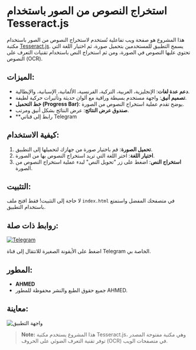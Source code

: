 # استخراج النصوص من الصور باستخدام Tesseract.js

هذا المشروع هو صفحة ويب تفاعلية تُستخدم لاستخراج النصوص من الصور باستخدام مكتبة [Tesseract.js](https://tesseract.projectnaptha.com/). يسمح التطبيق للمستخدمين بتحميل صورة، ثم اختيار اللغة التي تحتوي عليها النصوص في الصورة، ومن ثم استخراج النص باستخدام تقنيات التعرف على النصوص (OCR).

## الميزات:
- **دعم عدة لغات**: الإنجليزية، العربية، التركية، الفرنسية، الألمانية، الإسبانية، والإيطالية.
- **تصميم أنيق**: واجهة مستخدم بسيطة وراقية مع ألوان حديثة وتأثيرات حركية لطيفة.
- **خط التحميل (Progress Bar)**: يوضح تقدم عملية استخراج النصوص من الصورة.
- **صندوق عرض النتائج**: عرض النتائج بشكل أنيق ومرتب.
- **رابط إلى قناتي Telegram

## كيفية الاستخدام:
1. **تحميل الصورة**: قم باختيار صورة من جهازك لتحميلها إلى التطبيق.
2. **اختيار اللغة**: اختر اللغة التي تريد استخراج النصوص بها من الصورة.
3. **استخراج النص**: اضغط على زر "تحويل النص" لبدء عملية استخراج النصوص من الصورة.

## التثبيت:
لا حاجة إلى التثبيت! فقط افتح ملف `index.html` في متصفحك المفضل واستمتع باستخدام التطبيق.

## روابط ذات صلة:
[![Telegram](https://upload.wikimedia.org/wikipedia/commons/8/82/Telegram_logo.svg)](https://t.me/maho9s)

اضغط على الأيقونة الصغيرة للانتقال إلى قناة Telegram الخاصة بي.

## المطور:
- **AHMED**
- جميع حقوق الطبع والنشر محفوظة للمطور AHMED.

## معاينة:
![واجهة التطبيق](https://upload.wikimedia.org/wikipedia/commons/8/82/Telegram_logo.svg)

> **Note:** هذا المشروع يستخدم مكتبة Tesseract.js، وهي مكتبة مفتوحة المصدر توفر تقنية التعرف الضوئي على الحروف (OCR) في متصفحات الويب.
